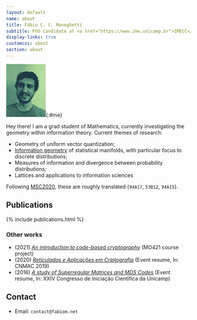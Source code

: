 ```yaml
---
layout: default
name: about
title: Fábio C. C. Meneghetti
subtitle: PhD Candidate at <a href="https://www.ime.unicamp.br">IMECC</a> (Unicamp)
display-links: true
customcss: about
section: about
---
```


![A pixelated picture of me.](me.png "This was created using dithering."){:#me}

Hey there! I am a grad student of Mathematics, currently investigating the geometry within information theory. Current themes of research:

- Geometry of uniform vector quantization;
- [Information geometry](/information-geometry) of statistical manifolds, with particular focus to discrete distributions;
- Measures of information and divergence between probability distributions;
- Lattices and applications to information sciences

Following [MSC2020](https://mathscinet.ams.org/mathscinet/msc/msc2020.html), these are roughly translated {`94A17`, `53B12`, `94A15`}.

## Publications

{% include publications.html %}

### Other works

- (2021) *[An introduction to code-based cryptography](docs/code-based-cripto.pdf)* (MO421 course project)
- (2020) *[Reticulados e Aplicações em Criptografia](https://proceedings.sbmac.org.br/sbmac/article/view/2975/3007)* (Event resume, In: CNMAC 2019)
- (2016) *[A study of Superregular Matrices and MDS Codes](https://doi.org/10.19146/pibic-2016-51367)* (Event resume, In: XXIV Congresso de Iniciação Científica da Unicamp)

## Contact

- Email: `contact@fabiom.net`
